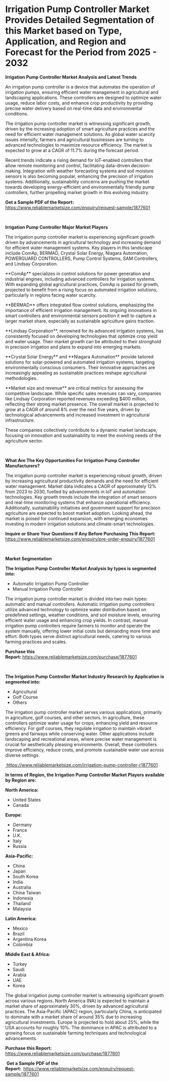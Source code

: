 <p><h1>Irrigation Pump Controller Market Provides Detailed Segmentation of this Market based on Type, Application, and Region and Forecast for the Period from 2025 - 2032</h1></p><p><strong>Irrigation Pump Controller Market Analysis and Latest Trends</strong></p>
<p><p>An irrigation pump controller is a device that automates the operation of irrigation pumps, ensuring efficient water management in agricultural and landscaping applications. These controllers are designed to optimize water usage, reduce labor costs, and enhance crop productivity by providing precise water delivery based on real-time data and environmental conditions.</p><p>The irrigation pump controller market is witnessing significant growth, driven by the increasing adoption of smart agriculture practices and the need for efficient water management solutions. As global water scarcity issues intensify, farmers and agricultural businesses are turning to advanced technologies to maximize resource efficiency. The market is expected to grow at a CAGR of 11.7% during the forecast period. </p><p>Recent trends indicate a rising demand for IoT-enabled controllers that allow remote monitoring and control, facilitating data-driven decision-making. Integration with weather forecasting systems and soil moisture sensors is also becoming popular, enhancing the precision of irrigation systems. Additionally, sustainability concerns are pushing the market towards developing energy-efficient and environmentally friendly pump controllers, further propelling market growth in this evolving industry.</p></p>
<p><strong>Get a Sample PDF of the Report:&nbsp;</strong> <a href="https://www.reliablemarketsize.com/enquiry/request-sample/1877601?utm_campaign=3181&utm_medium=2&utm_source=Github&utm_content=ia&utm_term=16042025&utm_id=irrigation-pump-controller">https://www.reliablemarketsize.com/enquiry/request-sample/1877601</a></p>
<p>&nbsp;</p>
<p><strong>Irrigation Pump Controller Major Market Players</strong></p>
<p><p>The irrigation pump controller market is experiencing significant growth driven by advancements in agricultural technology and increasing demand for efficient water management systems. Key players in this landscape include ComAp, BERMAD, Crystal Solar Energy, Niagara Automation, POWERGUARD CONTROLLERS, Pump Control Systems, SAM Controllers, and Lindsay Corporation.</p><p>**ComAp** specializes in control solutions for power generation and industrial engines, including advanced controllers for irrigation systems. With expanding global agricultural practices, ComAp is poised for growth, projected to benefit from a rising focus on automated irrigation solutions, particularly in regions facing water scarcity.</p><p>**BERMAD** offers integrated flow control solutions, emphasizing the importance of efficient irrigation management. Its ongoing innovations in smart controllers and environmental sensors position it well to capture a larger market share, especially as sustainable agriculture gains traction.</p><p>**Lindsay Corporation**, renowned for its advanced irrigation systems, has consistently focused on developing technologies that optimize crop yield and water usage. Their market growth can be attributed to their stronghold in precision irrigation and plans to expand into emerging markets.</p><p>**Crystal Solar Energy** and **Niagara Automation** provide tailored solutions for solar-powered and automated irrigation systems, targeting environmentally conscious consumers. Their innovative approaches are increasingly appealing as sustainable practices reshape agricultural methodologies.</p><p>**Market size and revenue** are critical metrics for assessing the competitive landscape. While specific sales revenues can vary, companies like Lindsay Corporation reported revenues exceeding $400 million, reflecting their strong market presence. The overall market is projected to grow at a CAGR of around 8% over the next five years, driven by technological advancements and increased investment in agricultural infrastructure.</p><p>These companies collectively contribute to a dynamic market landscape, focusing on innovation and sustainability to meet the evolving needs of the agriculture sector.</p></p>
<p>&nbsp;</p>
<p><strong>What Are The Key Opportunities For Irrigation Pump Controller Manufacturers?</strong></p>
<p><p>The irrigation pump controller market is experiencing robust growth, driven by increasing agricultural productivity demands and the need for efficient water management. Market data indicates a CAGR of approximately 12% from 2023 to 2030, fuelled by advancements in IoT and automation technologies. Key growth trends include the integration of smart sensors and real-time monitoring systems that enhance operational efficiency. Additionally, sustainability initiatives and government support for precision agriculture are expected to boost market adoption. Looking ahead, the market is poised for continued expansion, with emerging economies investing in modern irrigation solutions and climate-smart technologies.</p></p>
<p><strong>Inquire or Share Your Questions If Any Before Purchasing This Report:</strong> <a href="https://www.reliablemarketsize.com/enquiry/pre-order-enquiry/1877601?utm_campaign=3181&utm_medium=2&utm_source=Github&utm_content=ia&utm_term=16042025&utm_id=irrigation-pump-controller">https://www.reliablemarketsize.com/enquiry/pre-order-enquiry/1877601</a></p>
<p>&nbsp;</p>
<p><strong>Market Segmentation</strong></p>
<p><strong>The Irrigation Pump Controller Market Analysis by types is segmented into:</strong></p>
<p><ul><li>Automatic Irrigation Pump Controller</li><li>Manual Irrigation Pump Controller</li></ul></p>
<p><p>The irrigation pump controller market is divided into two main types: automatic and manual controllers. Automatic irrigation pump controllers utilize advanced technology to optimize water distribution based on predefined settings, weather conditions, and soil moisture levels, ensuring efficient water usage and enhancing crop yields. In contrast, manual irrigation pump controllers require farmers to monitor and operate the system manually, offering lower initial costs but demanding more time and effort. Both types serve distinct agricultural needs, catering to various farming practices and scales.</p></p>
<p><strong>Purchase this Report:&nbsp;</strong><a href="https://www.reliablemarketsize.com/purchase/1877601?utm_campaign=3181&utm_medium=2&utm_source=Github&utm_content=ia&utm_term=16042025&utm_id=irrigation-pump-controller">https://www.reliablemarketsize.com/purchase/1877601</a></p>
<p>&nbsp;</p>
<p><strong>The Irrigation Pump Controller Market Industry Research by Application is segmented into:</strong></p>
<p><ul><li>Agricultural</li><li>Golf Course</li><li>Others</li></ul></p>
<p><p>The irrigation pump controller market serves various applications, primarily in agriculture, golf courses, and other sectors. In agriculture, these controllers optimize water usage for crops, enhancing yield and resource efficiency. For golf courses, they regulate irrigation to maintain vibrant greens and fairways while conserving water. Other applications include landscaping and recreational areas, where precise water management is crucial for aesthetically pleasing environments. Overall, these controllers improve efficiency, reduce costs, and promote sustainable water use across diverse settings.</p></p>
<p><a href="https://www.reliablemarketsize.com/irrigation-pump-controller-r1877601?utm_campaign=3181&utm_medium=2&utm_source=Github&utm_content=ia&utm_term=16042025&utm_id=irrigation-pump-controller">&nbsp;https://www.reliablemarketsize.com/irrigation-pump-controller-r1877601</a></p>
<p><strong>In terms of Region, the Irrigation Pump Controller Market Players available by Region are:</strong></p>
<p>
    <p> <strong> North America: </strong>
        <ul>
            <li>United States</li>
            <li>Canada</li>
        </ul>
        </p> 
    <p> <strong> Europe: </strong>
        <ul>
            <li>Germany</li>
            <li>France</li>
            <li>U.K.</li>
            <li>Italy</li>
            <li>Russia</li>
        </ul>
        </p> 
    <p> <strong> Asia-Pacific: </strong>
        <ul>
            <li>China</li>
            <li>Japan</li>
            <li>South Korea</li>
            <li>India</li>
            <li>Australia</li>
            <li>China Taiwan</li>
            <li>Indonesia</li>
            <li>Thailand</li>
            <li>Malaysia</li>
        </ul>
        </p> 
    <p> <strong> Latin America: </strong>
        <ul>
            <li>Mexico</li>
            <li>Brazil</li>
            <li>Argentina Korea</li>
            <li>Colombia</li>
        </ul>
        </p> 
    <p> <strong> Middle East & Africa: </strong>
        <ul>
            <li>Turkey</li>
            <li>Saudi</li>
            <li>Arabia</li>
            <li>UAE</li>
            <li>Korea</li>
        </ul>
    </p>
    </p>
<p><p>The global irrigation pump controller market is witnessing significant growth across various regions. North America (NA) is expected to maintain a market share of approximately 30%, driven by advanced agricultural practices. The Asia-Pacific (APAC) region, particularly China, is anticipated to dominate with a market share of around 35% due to increasing agricultural investments. Europe is projected to hold about 25%, while the USA accounts for roughly 10%. The dominance in APAC is attributed to a growing focus on sustainable farming techniques and technological advancements.</p></p>
<p><strong>Purchase this Report: </strong><a href="https://www.reliablemarketsize.com/purchase/1877601?utm_campaign=3181&utm_medium=2&utm_source=Github&utm_content=ia&utm_term=16042025&utm_id=irrigation-pump-controller">https://www.reliablemarketsize.com/purchase/1877601</a></p>
<p>&nbsp;<strong>Get a Sample PDF of the Report:&nbsp;&nbsp;</strong><a href="https://www.reliablemarketsize.com/enquiry/request-sample/1877601?utm_campaign=3181&utm_medium=2&utm_source=Github&utm_content=ia&utm_term=16042025&utm_id=irrigation-pump-controller">https://www.reliablemarketsize.com/enquiry/request-sample/1877601</a></p>
<p><strong></strong></p>
<p><p></p><p></p><p></p></p>